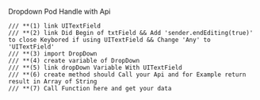 Dropdown Pod Handle with Api 

    /// **(1) link UITextField
    /// **(2) link Did Begin of txtField && Add 'sender.endEditing(true)' to close Keybored if using UITextField && Change 'Any' to 'UITextField'
    /// **(3) import DropDown
    /// **(4) create variable of DropDown
    /// **(5) link dropDown Variable With UITextField
    /// **(6) create method should Call your Api and for Example return result in Array of String
    /// **(7) Call Function here and get your data


